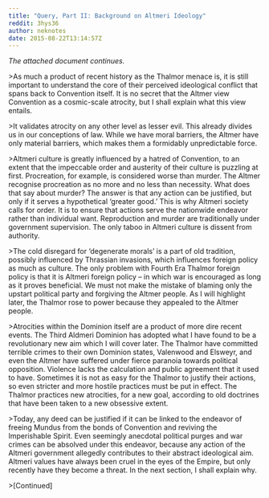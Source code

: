 ```yaml
---
title: "Query, Part II: Background on Altmeri Ideology"
reddit: 3hys36
author: neknotes
date: 2015-08-22T13:14:57Z
---
```


*The attached document continues.*

&gt;As much a product of recent history as the Thalmor menace is, it is still important to understand the core of their perceived  ideological conflict that spans back to Convention itself. It is no secret that the Altmer view Convention as a cosmic-scale atrocity, but I shall explain what this view entails.

&gt;It validates atrocity on any other level as lesser evil. This already divides us in our conceptions of law. While we have moral barriers, the Altmer have only material barriers, which makes them a formidably unpredictable force.

&gt;Altmeri culture is greatly influenced by a hatred of Convention, to an extent that the impeccable order and austerity of their culture is puzzling at first. Procreation, for example, is considered worse than murder. The Altmer recognise procreation as no more and no less than necessity. What does that say about murder? The answer is that any action can be justified, but only if it serves a hypothetical ‘greater good.’ This is why Altmeri society calls for order. It is to ensure that actions serve the nationwide endeavor rather than individual want. Reproduction and murder are traditionally under government supervision. The only taboo in Altmeri culture is dissent from authority.

&gt;The cold disregard for ‘degenerate morals’ is a part of old tradition, possibly influenced by Thrassian invasions, which influences foreign policy as much as culture. The only problem with Fourth Era Thalmor foreign policy is that it is Altmeri foreign policy – in which war is encouraged as long as it proves beneficial. We must not make the mistake of blaming only the upstart political party and forgiving the Altmer people. As I will highlight later, the Thalmor rose to power because they appealed to the Altmer people.

&gt;Atrocities within the Dominion itself are a product of more dire recent events. The Third Aldmeri Dominion has adopted what I have found to be a revolutionary new aim which I will cover later. The Thalmor have committed terrible crimes to their own Dominion states, Valenwood and Elsweyr, and even the Altmer have suffered under fierce paranoia towards political opposition. Violence lacks the calculation and public agreement that it used to have. Sometimes it is not as easy for the Thalmor to justify their actions, so even stricter and more hostile practices must be put in effect. The Thalmor practices new atrocities, for a new goal, according to old doctrines that have been taken to a new obsessive extent.

&gt;Today, any deed can be justified if it can be linked to the endeavor of freeing Mundus from the bonds of Convention and reviving the Imperishable Spirit. Even seemingly anecdotal political purges and war crimes can be absolved under this endeavor, because any action of the Altmeri government allegedly contributes to their abstract ideological aim. Altmeri values have always been cruel in the eyes of the Empire, but only recently have they become a threat. In the next section, I shall explain why.

&gt;[Continued]

